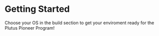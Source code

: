 # Getting Started

Choose your OS in the build section to get your enviroment ready for the Plutus Pioneer Program!
